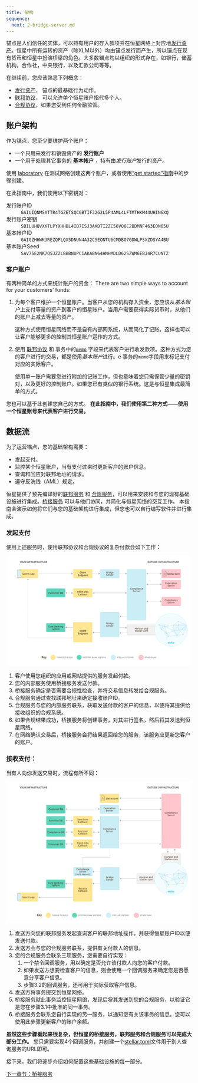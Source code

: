 ```yaml
---
title: 架构
sequence:
  next: 2-bridge-server.md
---
```


锚点是人们信任的实体，可以持有用户的存入款项并在恒星网络上对应地[发行资产](../issuing-assets.md)。恒星中所有运转的资产（除XLM以外）均由锚点发行而产生，所以锚点在现有货币和恒星中扮演桥梁的角色。大多数锚点均以组织的形式存在，如银行，储蓄机构，合作社，中央银行，以及汇款公司等等。

在继续前，您应该熟悉下列概念：

- [发行资产](../issuing-assets.md)， 锚点的最基础行为动作。
- [联邦协议](../concepts/federation.md)， 可以允许单个恒星账户指代多个人。
- [合规协议](../compliance-protocol.md)，如果您受到任何金融监管。


## 账户架构

作为锚点，您至少要维护两个账户：

- 一个只用来发行和销毁资产的 **发行账户**
- 一个用于处理其它事务的 **基本帐户** ，持有由*发行账户*发行的资产。

使用 [laboratory](https://stellar.org/laboratory/) 在测试网络创建这两个账户，或者使用[“get started”指南](../get-started/create-account.md)中的步骤创建。

在此指南中，我们使用以下密钥对：

<dl>
  <dt>发行账户ID</dt>
  <dd><code>GAIUIQNMSXTTR4TGZETSQCGBTIF32G2L5P4AML4LFTMTHKM44UHIN6XQ</code></dd>
  <dt>发行账户密钥</dt>
  <dd><code>SBILUHQVXKTLPYXHHBL4IQ7ISJ3AKDTI2ZC56VQ6C2BDMNF463EON65U</code></dd>
  <dt>基本帐户ID</dt>
  <dd><code>GAIGZHHWK3REZQPLQX5DNUN4A32CSEONTU6CMDBO7GDWLPSXZDSYA4BU</code></dd>
  <dt>基本账户Seed</dt>
  <dd><code>SAV75E2NK7Q5JZZLBBBNUPCIAKABN64HNHMDLD62SZWM6EBJ4R7CUNTZ</code></dd>
</dl>



### 客户账户

有两种简单的方式来统计账户的资金：
There are two simple ways to account for your customers’ funds:

1. 为每个客户维护一个恒星账户。当客户从您的机构存入资金，您应该从*基本账户*上支付等量的资产到客户的恒星账户。当用户需要获得实际货币时，从他们的账户上减去等量的资产。

    这种方式使用恒星网络而不是自有内部网系统，从而简化了记账。这样也可以让客户能够更多的控制其恒星账户运作的方式。

2. 使用 [联邦协议](../concepts/federation.md) 和 事务中的[`memo`](../concepts/transactions.md#memo) 字段来代表客户进行收发款项。这种方式为您的客户进行的交易，都是使用*基本账户*进行。e 事务的`memo`字段用来标记支付对应的实际客户。

    使用单一账户需要您进行附加的记账工作，但也意味着您只需保管少量的密钥对，以及更好的控制账户。如果您已有类似的银行系统。这是与恒星集成最简单的方式。

您也可以基于此创建您自己的方式。 **在此指南中，我们使用第二种方式——使用一个恒星账号来代表客户进行交易。**


## 数据流 

为了运营锚点，您的基础架构需要：

- 发起支付。
- 监控某个恒星账户，当有支付过来时更新客户的账户信息。
- 查询和回应对联邦地址的请求。
- 遵守反洗钱（AML）规定。

恒星提供了预先编译好的[联邦服务](https://github.com/stellar/go/tree/master/services/federation) 和 [合规服务](https://github.com/stellar/bridge-server/blob/master/readme_compliance.md)，可以用来安装和与您的现有基础设施进行集成。[桥接服务](https://github.com/stellar/bridge-server/blob/master/readme_bridge.md) 可以与他们协同，并简化与恒星网络的交互工作。 本指南会演示如何将它们与您的基础架构进行集成，但您也可以自行编写软件并进行集成。

### 发起支付

使用上述服务时，使用联邦协议和合规协议的复杂付款会如下工作：

![发起支付图示](assets/anchor-send-payment-compliance.png)

1. 客户使用您组织的应用或网站提供的服务发起付款。
2. 您的内部服务使用桥接服务发送付款。
3. 桥接服务确定是否需要合规性检查，并将交易信息转发给合规服务。
4. 合规服务通过查找联邦地址来确定接收账户ID。
5. 合规服务与您的内部服务联系，获取发送付款的客户的信息，以便将其提供给接收组织的合规系统。
6. 如果合规结果成功，桥接服务将创建事务，对其进行签名，然后将其发送到恒星网络。
7. 在网络确认交易后，桥接服务会将结果返回给您的服务，该服务应更新您客户的账户。

### 接收支付：

当有人向你发送交易时，流程有所不同：

![接收支付图示](assets/anchor-receive-payment-compliance.png)

1. 发送方向您的联邦服务发起查询客户的联邦地址操作，并获得恒星账户ID以便发送付款。
2. 发送方会与您的合规服务联系，提供有关付款人的信息。
3. 您的合规服务会联系三项服务，您需要自行实现：
    1. 一个禁令回调服务，用以确定是否允许该付款人向您的客户付款。
    2. 如果发送方想要检查客户的信息，则会使用一个回调服务来确定您是否愿意分享客户信息。
    3. 步骤3.2的回调服务，还可用于实际获取客户信息。
4. 发送方将事务提交到恒星网络。
5. 桥接服务就此事务监控恒星网络，发现后将其发送到您的合规服务，以验证它是您在步骤3.1中批准的同一事务。
6. 桥接服务会联系您自行实现的另一服务，以通知您有关该事务的信息。您可以使用此步骤更新客户的账户余额。

**虽然这些步骤看起来很复杂，但恒星的桥接服务，联邦服务和合规服务可以完成大部分工作。** 您只需要实现4个回调服务，并创建一个[stellar.toml](../concepts/stellar-toml.md)文件用于别人查询服务的URL即可。

接下来，我们将逐步介绍如何配置这些基础设施的每一部分。

<nav class="sequence-navigation">
  <a rel="next" href="2-bridge-server.md">下一章节：桥接服务</a>
</nav>
